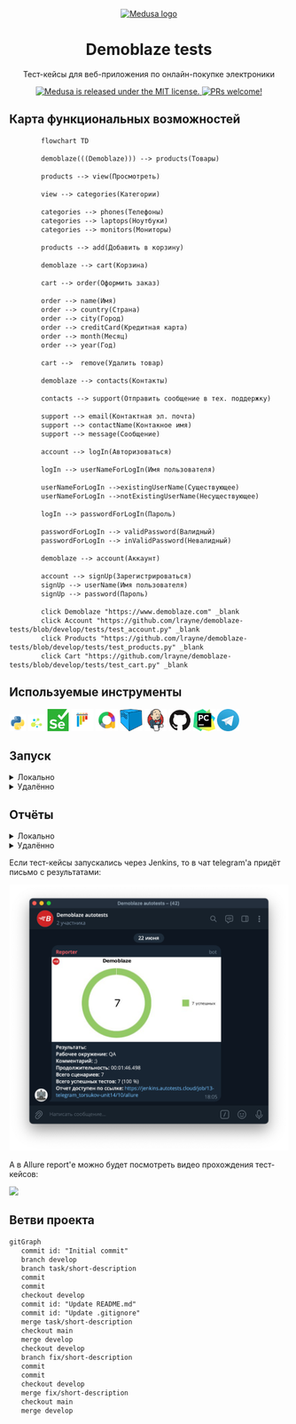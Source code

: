 <p align="center">
  <a href="https://www.medusajs.com">
  <picture>
<img alt="Medusa logo" src="https://demoblaze.com/favicon.ico" width="70" height="70">
    </picture>
  </a>
</p>
<h1 align="center">
  Demoblaze tests
</h1>

<p align="center">
Тест-кейсы для веб-приложения по онлайн-покупке электроники
</p>
<p align="center">
  <a href="https://python-poetry.org">
    <img src="https://img.shields.io/endpoint?url=https://python-poetry.org/badge/v0.json" alt="Medusa is released under the MIT license." />
  </a>
  <a href="https://github.com/psf/black">
    <img src="https://img.shields.io/badge/code%20style-black-000000.svg" alt="PRs welcome!" />
  </a>
</p>

## Карта функциональных возможностей

```mermaid
        flowchart TD
        
        demoblaze(((Demoblaze))) --> products(Товары)
        
        products --> view(Просмотреть)
        
        view --> categories(Категории)
        
        categories --> phones(Телефоны)
        categories --> laptops(Ноутбуки)
        categories --> monitors(Мониторы)

        products --> add(Добавить в корзину) 

        demoblaze --> cart(Корзина)
        
        cart --> order(Оформить заказ)
        
        order --> name(Имя)
        order --> country(Страна)
        order --> city(Город)
        order --> creditCard(Кредитная карта)
        order --> month(Месяц)
        order --> year(Год)
        
        cart -->  remove(Удалить товар)
        
        demoblaze --> contacts(Контакты)
        
        contacts --> support(Отправить сообщение в тех. поддержку)
        
        support --> email(Контактная эл. почта)
        support --> contactName(Контакное имя)
        support --> message(Сообщение)
        
        account --> logIn(Авторизоваться)
        
        logIn --> userNameForLogIn(Имя пользователя)
        
        userNameForLogIn -->existingUserName(Существующее)
        userNameForLogIn -->notExistingUserName(Несуществующее)
        
        logIn --> passwordForLogIn(Пароль)
        
        passwordForLogIn --> validPassword(Валидный)
        passwordForLogIn --> inValidPassword(Невалидный)
        
        demoblaze --> account(Аккаунт)
        
        account --> signUp(Зарегистрироваться)
        signUp --> userName(Имя пользователя)
        signUp --> password(Пароль)

        click Demoblaze "https://www.demoblaze.com" _blank
        click Account "https://github.com/lrayne/demoblaze-tests/blob/develop/tests/test_account.py" _blank
        click Products "https://github.com/lrayne/demoblaze-tests/blob/develop/tests/test_products.py" _blank
        click Cart "https://github.com/lrayne/demoblaze-tests/blob/develop/tests/test_cart.py" _blank

```

## Используемые инструменты
<img title="Python" src="resources/icons/python.svg" height="30" width="30"/> 
<img title="Jenkins" src="resources/icons/selene.png" height="30" width="30"/>
<img title="Jenkins" src="resources/icons/selenium.svg" height="40" width="40"/>
<img title="Pytest" src="resources/icons/pytest.svg" height="40" width="40"/> 
<img title="Allure Report" src="resources/icons/allure-report.png" height="40" width="40"/> 
<img title="Selenoid" src="resources/icons/selenoid.png" height="40" width="40"/>
<img title="Jenkins" src="resources/icons/jenkins.svg" height="40" width="40"/> 
<img title="GitHub" src="resources/icons/github.svg" height="40" width="40"/> 
<img title="Pycharm" src="resources/icons/pycharm.png" height="40" width="40"/> 
<img title="Telegram" src="resources/icons/telegram.png" height="40" width="40"/> 

## Запуск

<details><summary>Локально</summary>

<br>1. Склонировать репозиторий:

```
git clone https://github.com/lrayne/demoblaze-tests.git
```

2. Установить зависимости:

```
poetry install
```

3. Создать `.env` в корне проекта *(см. `.env.example`)*, внутри него указать:

- **LOGIN** и **PASSWORD** — данные от аккаунта существующего пользователя на [Demoblaze](https://www.demoblaze.com) *(используются в тест-кейсе авторизации)*
- **NAME**, **COUNTRY**, **CITY**, **CREDIT_CARD**, **MONTH**, **YEAR** — данные, необходимые для оформления заказа

4. Запустить тесты:

```
pytest . --mode=local
```
</details>

<details><summary>Удалённо</summary>

<br>1. Склонировать репозиторий:

```
git clone https://github.com/lrayne/demoblaze-tests.git
```

2. Установить зависимости:

```
poetry install
```

3. Создать `.env` в корне проекта *(см. `.env.example`)*, внутри него указать:

- **LOGIN** и **PASSWORD** — данные от аккаунта существующего пользователя на [Demoblaze](https://www.demoblaze.com) *(используются в тест-кейсе авторизации)*
- **NAME**, **COUNTRY**, **CITY**, **CREDIT_CARD**, **MONTH**, **YEAR** — данные, необходимые для оформления заказа
- **SELENOID_LOGIN**, **SELENOID_PASS**, **SELENOID_URL** — учетные данные и URL для удаленного запуска

4. Запустить тесты:
```
pytest . --mode=remote
```

</details>

## Отчёты

<details><summary>Локально</summary>
<br>

```
allure serve allure-results/
```

В результате:

<img src="resources/allure-report-local.png">


</details>

<details><summary>Удалённо</summary>

<br>Идентичный отчёт можно посмотреть в Jenkins:

<img src="resources/allure-report-remote.gif">

</details>

Если тест-кейсы запускались через Jenkins, то в чат telegram'а придёт письмо с результатами:

<img src="resources/telegram-notification.png">

А в Allure report'е можно будет посмотреть видео прохождения тест-кейсов:

<img src="resources/selenoid-video-attach.gif">


## Ветви проекта
```mermaid
gitGraph
   commit id: "Initial commit"
   branch develop
   branch task/short-description
   commit
   commit
   checkout develop
   commit id: "Update README.md"
   commit id: "Update .gitignore"
   merge task/short-description
   checkout main
   merge develop
   checkout develop
   branch fix/short-description
   commit
   commit
   checkout develop
   merge fix/short-description
   checkout main
   merge develop


```



